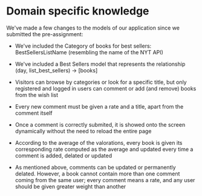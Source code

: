 # Domain specific knowledge

We've made a few changes to the models of our application since we submitted the pre-assignment:

- We've included the Category of books for best sellers: BestSellersListName (resembling the name of the NYT API)
- We've included a Best Sellers model that represents the relationship (day, list_best_sellers) -> [books]


- Visitors can browse by categories or look for a specific title, but only registered and logged in users can comment or add (and remove) books from the wish list
- Every new comment must be given a rate and a title, apart from the comment itself
- Once a comment is correctly submited, it is showed onto the screen dynamically without the need to reload the entire page
- According to the average of the valorations, every book is given its corresponding rate computed as the average and updated every time a comment is added, delated or updated
- As mentioned above, comments can be updated or permanently delated. However, a book cannot contain more than one comment coming from the same user; every comment means a rate, and any user should be given greater weight than another
